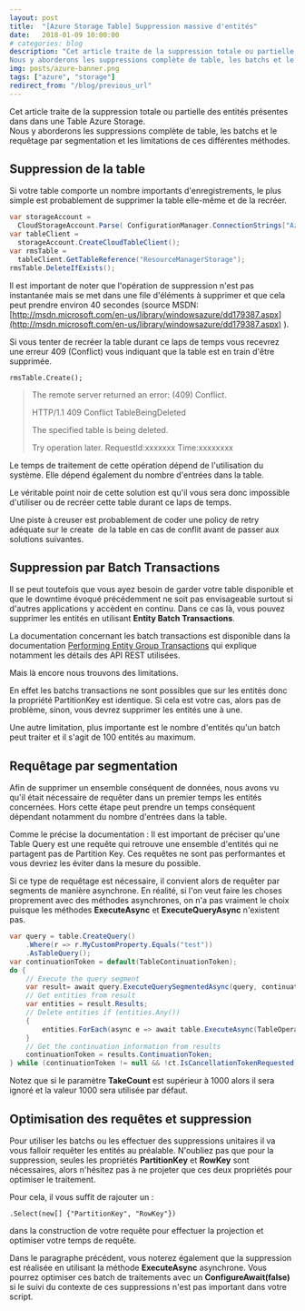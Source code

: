 ```yaml
---
layout: post
title:  "[Azure Storage Table] Suppression massive d'entités"
date:   2018-01-09 10:00:00
# categories: blog
description: "Cet article traite de la suppression totale ou partielle des entités présentes dans dans une Table Azure Storage.
Nous y aborderons les suppressions complète de table, les batchs et le requêtage par segmentation et les limitations de ces différentes méthodes"
img: posts/azure-banner.png
tags: ["azure", "storage"]
redirect_from: "/blog/previous_url"
---
```


Cet article traite de la suppression totale ou partielle des entités présentes dans dans une Table Azure Storage.  
Nous y aborderons les suppressions complète de table, les batchs et le requêtage par segmentation et les limitations de ces différentes méthodes.

## Suppression de la table

Si votre table comporte un nombre importants d'enregistrements, le plus simple est probablement de supprimer la table elle-même et de la recréer.

```csharp
var storageAccount =
  CloudStorageAccount.Parse( ConfigurationManager.ConnectionStrings["AzureStorage"].ConnectionString);
var tableClient =
  storageAccount.CreateCloudTableClient();
var rmsTable =
  tableClient.GetTableReference("ResourceManagerStorage");
rmsTable.DeleteIfExists();
```

Il est important de noter que l'opération de suppression n'est pas instantanée mais se met dans une file d'éléments à supprimer et que cela peut prendre environ 40 secondes (source MSDN: [http://msdn.microsoft.com/en-us/library/windowsazure/dd179387.aspx](http://msdn.microsoft.com/en-us/library/windowsazure/dd179387.aspx) ).

Si vous tenter de recréer la table durant ce laps de temps vous recevrez une erreur 409 (Conflict) vous indiquant que la table est en train d'être supprimée.

`rmsTable.Create();`

> The remote server returned an error: (409) Conflict.
>
> HTTP/1.1 409 Conflict TableBeingDeleted
>
> The specified table is being deleted.
>
> Try operation later. RequestId:xxxxxxx Time:xxxxxxxx

Le temps de traitement de cette opération dépend de l'utilisation du système. Elle dépend également du nombre d'entrées dans la table.

Le véritable point noir de cette solution est qu'il vous sera donc impossible d'utiliser ou de recréer cette table durant ce laps de temps.

Une piste à creuser est probablement de coder une policy de retry adéquate sur le create  de la table en cas de conflit avant de passer aux solutions suivantes.

## Suppression par Batch Transactions

Il se peut toutefois que vous ayez besoin de garder votre table disponible et que le downtime évoqué précédemment ne soit pas envisageable surtout si d'autres applications y accèdent en continu. Dans ce cas là, vous pouvez supprimer les entités en utilisant **Entity Batch Transactions**.

La documentation concernant les batch transactions est disponible dans la documentation [Performing Entity Group Transactions](https://docs.microsoft.com/en-us/rest/api/storageservices/performing-entity-group-transactions) qui explique notamment les détails des API REST utilisées.

Mais là encore nous trouvons des limitations.

En effet les batchs transactions ne sont possibles que sur les entités donc la propriété PartitionKey est identique. Si cela est votre cas, alors pas de problème, sinon, vous devrez supprimer les entités une à une.

Une autre limitation, plus importante est le nombre d'entités qu'un batch peut traiter et il s'agit de 100 entités au maximum.

## Requêtage par segmentation

Afin de supprimer un ensemble conséquent de données, nous avons vu qu'il était nécessaire de requêter dans un premier temps les entités concernées. Hors cette étape peut prendre un temps conséquent dépendant notamment du nombre d'entrées dans la table.

Comme le précise la documentation : Il est important de préciser qu'une Table Query est une requête qui retrouve une ensemble d'entités qui ne partagent pas de Partition Key. Ces requêtes ne sont pas performantes et vous devriez les éviter dans la mesure du possible.

Si ce type de requêtage est nécessaire, il convient alors de requêter par segments de manière asynchrone. En réalité, si l'on veut faire les choses proprement avec des méthodes asynchrones, on n'a pas vraiment le choix puisque les méthodes **ExecuteAsync** et **ExecuteQueryAsync** n'existent pas.

```csharp
var query = table.CreateQuery()
    .Where(r => r.MyCustomProperty.Equals("test"))
    .AsTableQuery();
var continuationToken = default(TableContinuationToken);
do {
    // Execute the query segment
    var result= await query.ExecuteQuerySegmentedAsync(query, continuationToken);
    // Get entities from result
    var entities = result.Results;
    // Delete entities if (entities.Any())
    {
        entities.ForEach(async e => await table.ExecuteAsync(TableOperation.Delete(e)));
    }
    // Get the continuation information from results
    continuationToken = results.ContinuationToken;
} while (continuationToken != null && !ct.IsCancellationTokenRequested);
```

Notez que si le paramètre **TakeCount** est supérieur à 1000 alors il sera ignoré et la valeur 1000 sera utilisée par défaut.

## Optimisation des requêtes et suppression

Pour utiliser les batchs ou les effectuer des suppressions unitaires il va vous falloir requêter les entités au préalable. N'oubliez pas que pour la suppression, seules les propriétés **PartitionKey** et **RowKey** sont nécessaires, alors n'hésitez pas à ne projeter que ces deux propriétés pour optimiser le traitement.

Pour cela, il vous suffit de rajouter un :

`.Select(new[] {"PartitionKey", "RowKey"})`

dans la construction de votre requête pour effectuer la projection et optimiser votre temps de requête.

Dans le paragraphe précédent, vous noterez également que la suppression est réalisée en utilisant la méthode **ExecuteAsync** asynchrone. Vous pourrez optimiser ces batch de traitements avec un **ConfigureAwait(false)** si le suivi du contexte de ces suppressions n'est pas important dans votre script.
